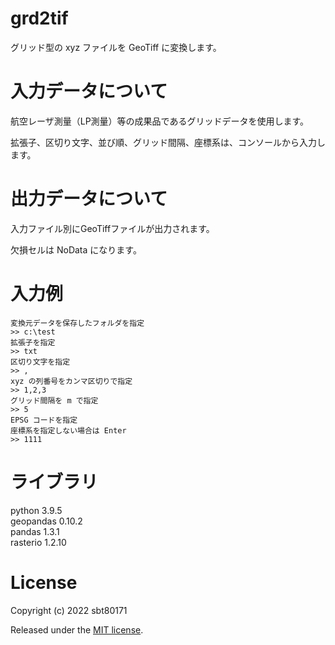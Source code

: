# grd2tif

グリッド型の xyz ファイルを GeoTiff に変換します。

# 入力データについて

航空レーザ測量（LP測量）等の成果品であるグリッドデータを使用します。

拡張子、区切り文字、並び順、グリッド間隔、座標系は、コンソールから入力します。

# 出力データについて

入力ファイル別にGeoTiffファイルが出力されます。

欠損セルは NoData になります。

# 入力例

```
変換元データを保存したフォルダを指定
>> c:\test
拡張子を指定
>> txt
区切り文字を指定
>> ,
xyz の列番号をカンマ区切りで指定
>> 1,2,3
グリッド間隔を m で指定
>> 5
EPSG コードを指定
座標系を指定しない場合は Enter
>> 1111
```

# ライブラリ

python  3.9.5  
geopandas  0.10.2  
pandas  1.3.1  
rasterio  1.2.10  

# License

Copyright (c) 2022 sbt80171

Released under the [MIT license](https://opensource.org/licenses/mit-license.php).
